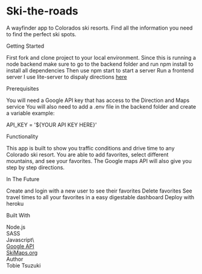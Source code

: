 # Ski-the-roads
A wayfinder app to Colorados ski resorts. Find all the information you need to find the perfect ski spots. 

Getting Started

First fork and clone project to your local environment.
Since this is running a node backend make sure to go to the backend folder and run npm install to install all dependencies
Then use npm start to start a server
Run a frontend server I use lite-server to dispaly directions [here](https://www.npmjs.com/package/lite-server)

Prerequisites

You will need a Google API key that has access to the Direction and Maps service 
You will also need to add a .env file in the backend folder and create a variable
example: 

API_KEY = '${YOUR API KEY HERE}'

Functionality

This app is built to show you traffic conditions and drive time to any Colorado ski resort. You are able to add favorites, select different mountains, and see your favorites.
The Google maps API will also give you step by step directions. 

In The Future

Create and login with a new user to see their favorites
Delete favorites
See travel times to all your favorites in a easy digestable dashboard
Deploy with heroku

Built With

Node.js\
SASS\
Javascript\  
[Google API](https://cloud.google.com/maps-platform/) \
[SkiMaps.org](https://skimap.org/) \
Author \
Tobie Tsuzuki
